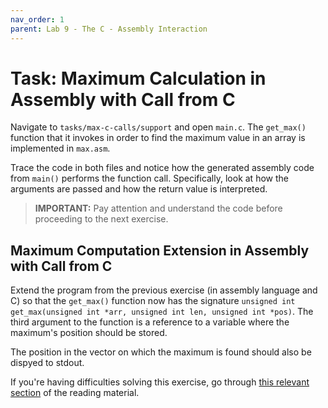 ```yaml
---
nav_order: 1
parent: Lab 9 - The C - Assembly Interaction
---
```


# Task: Maximum Calculation in Assembly with Call from C

Navigate to `tasks/max-c-calls/support` and open `main.c`. The `get_max()`
function that it invokes in order to find the maximum value in an array is
implemented in `max.asm`.

Trace the code in both files and notice how the generated assembly code from
`main()` performs the function call. Specifically, look at how the arguments
are passed and how the return value is interpreted.

> **IMPORTANT:** Pay attention and understand the code before proceeding to the
                 next exercise.

## Maximum Computation Extension in Assembly with Call from C

Extend the program from the previous exercise (in assembly language and C) so
that the `get_max()` function now has the signature
`unsigned int get_max(unsigned int *arr, unsigned int len, unsigned int *pos)`.
The third argument to the function is a reference to a variable where the
maximum's position should be stored.

The position in the vector on which the maximum is found should also be dispyed
to stdout.

If you're having difficulties solving this exercise, go through
[this relevant section](../../reading/calling-convention.md) of the reading
material.

